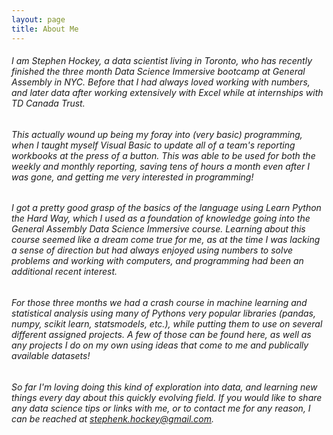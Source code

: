 ```yaml
---
layout: page
title: About Me
---
```


<!-- <p class="message">
  Hey there! This page is included as an example. Feel free to customize it for your own use upon downloading. Carry on!
</p> -->
<!-- <br> -->

###### I am Stephen Hockey, a data scientist living in Toronto, who has recently finished the three month Data Science Immersive bootcamp at General Assembly in NYC. Before that I had always loved working with numbers, and later data after working extensively with Excel while at internships with TD Canada Trust. 

###### This actually wound up being my foray into (very basic) programming, when I taught myself Visual Basic to update all of a team's reporting workbooks at the press of a button. This was able to be used for both the weekly and monthly reporting, saving tens of hours a month even after I was gone, and getting me very interested in programming!

<!-- Finding out about how popular Python had become for working with data, together with it supposedly being a very beginner-friendly language, made learning it next just make sense.  -->

###### I got a pretty good grasp of the basics of the language using *Learn Python the Hard Way*, which I used as a foundation of knowledge going into the General Assembly Data Science Immersive course. Learning about this course seemed like a dream come true for me, as at the time I was lacking a sense of direction but had always enjoyed using numbers to solve problems and working with computers, and programming had been an additional recent interest.

###### For those three months we had a crash course in machine learning and statistical analysis using many of Pythons very popular libraries (pandas, numpy, scikit learn, statsmodels, etc.), while putting them to use on several different assigned projects. A few of those can be found here, as well as any projects I do on my own using ideas that come to me and publically available datasets!

###### So far I'm loving doing this kind of exploration into data, and learning new things every day about this quickly evolving field. If you would like to share any data science tips or links with me, or to contact me for any reason, I can be reached at stephenk.hockey@gmail.com.



